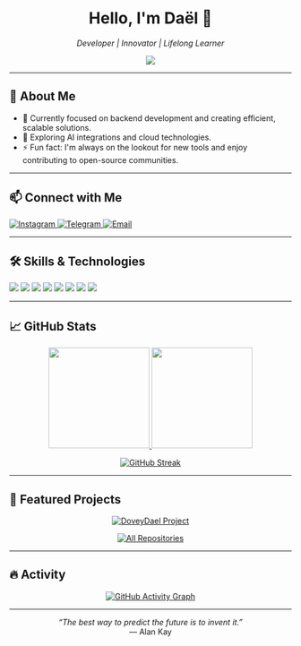 <h1 align="center">Hello, I'm Daël 👋</h1>

<p align="center">
  <em>Developer | Innovator | Lifelong Learner</em>
</p>

<p align="center">
  <img src="https://readme-typing-svg.herokuapp.com?font=Fira+Code&size=20&duration=2500&color=1ABC9C&center=true&vCenter=true&width=500&lines=Exploring+Tech+%7C+Building+Solutions;Passionate+About+Coding+and+Collaboration;Transforming+Ideas+Into+Reality">
</p>

---

## 📌 About Me

- 🔭 Currently focused on backend development and creating efficient, scalable solutions.
- 🌱 Exploring AI integrations and cloud technologies.
- ⚡ Fun fact: I'm always on the lookout for new tools and enjoy contributing to open-source communities.

---

## 📫 Connect with Me

<p align="left">
  <a href="https://www.instagram.com/DoveyDael" target="_blank">
    <img src="https://img.shields.io/badge/Instagram-C13584?style=for-the-badge&logo=instagram&logoColor=white" alt="Instagram">
  </a>
  <a href="https://t.me/DoveyDael" target="_blank">
    <img src="https://img.shields.io/badge/Telegram-229ED9?style=for-the-badge&logo=telegram&logoColor=white" alt="Telegram">
  </a>
  <a href="mailto:doveydael@gmail.com" target="_blank">
    <img src="https://img.shields.io/badge/Email-0078D4?style=for-the-badge&logo=gmail&logoColor=white" alt="Email">
  </a>
</p>

---

## 🛠️ Skills & Technologies

<p align="left">
  <img src="https://img.shields.io/badge/JavaScript-F7DF1E?style=for-the-badge&logo=javascript&logoColor=black">
  <img src="https://img.shields.io/badge/Python-3776AB?style=for-the-badge&logo=python&logoColor=white">
  <img src="https://img.shields.io/badge/Node.js-339933?style=for-the-badge&logo=nodedotjs&logoColor=white">
  <img src="https://img.shields.io/badge/React-61DAFB?style=for-the-badge&logo=react&logoColor=black">
  <img src="https://img.shields.io/badge/Docker-2496ED?style=for-the-badge&logo=docker&logoColor=white">
  <img src="https://img.shields.io/badge/MongoDB-47A248?style=for-the-badge&logo=mongodb&logoColor=white">
  <img src="https://img.shields.io/badge/Git-F05032?style=for-the-badge&logo=git&logoColor=white">
  <img src="https://img.shields.io/badge/Linux-FCC624?style=for-the-badge&logo=linux&logoColor=black">
</p>

---

## 📈 GitHub Stats

<p align="center">
  <a href="https://github.com/DoveyDael">
    <img src="https://github-readme-stats.vercel.app/api?username=DoveyDael&show_icons=true&count_private=true&theme=react&border_color=1ABC9C&bg_color=0D1117&title_color=1ABC9C&icon_color=1ABC9C" height="180px"/>
  </a>
  <a href="https://github.com/DoveyDael">
    <img src="https://github-readme-stats.vercel.app/api/top-langs/?username=DoveyDael&layout=compact&theme=react&border_color=1ABC9C&bg_color=0D1117&title_color=1ABC9C" height="180px"/>
  </a>
</p>

<p align="center">
  <a href="https://github.com/DoveyDael">
    <img src="https://github-readme-streak-stats.herokuapp.com/?user=DoveyDael&theme=react&border=1ABC9C&background=0D1117&stroke=1ABC9C" alt="GitHub Streak">
  </a>
</p>

---

## 🧩 Featured Projects

<div align="center">
  <a href="https://github.com/DoveyDael/DoveyDael">
    <img src="https://github-readme-stats.vercel.app/api/pin/?username=DoveyDael&repo=DoveyDael&bg_color=0D1117&title_color=1ABC9C&text_color=C0C0C0&icon_color=1ABC9C" alt="DoveyDael Project">
  </a>
</div>

<p align="center">
  <a href="https://github.com/DoveyDael?tab=repositories" target="_blank"><img alt="All Repositories" title="All Repositories" src="https://img.shields.io/badge/-Explore%20More-0D1117?style=for-the-badge&logo=github&logoColor=white&color=1ABC9C"/></a>
</p>

---

## 🔥 Activity

<p align="center">
  <a href="https://github.com/DoveyDael">
    <img src="https://github-readme-activity-graph.vercel.app/graph?username=DoveyDael&bg_color=0D1117&color=C0C0C0&line=1ABC9C&point=1ABC9C&area=true&hide_border=true" alt="GitHub Activity Graph">
  </a>
</p>

---

<p align="center">
  <em>“The best way to predict the future is to invent it.”</em> <br> — Alan Kay
</p>
